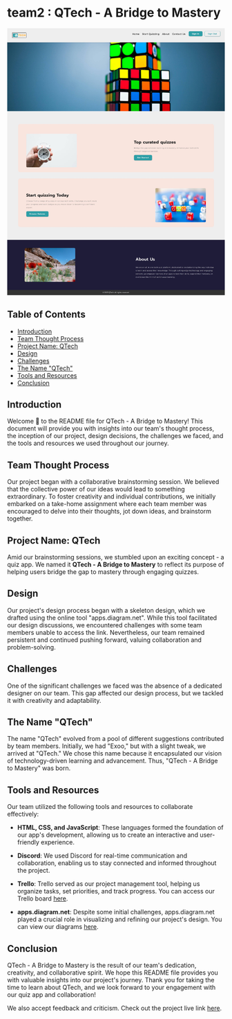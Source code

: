 
# team2 : QTech - A Bridge to Mastery

![](./result/team2-theta.vercel.app_.jpg)

## Table of Contents

- [Introduction](#introduction)
- [Team Thought Process](#team-thought-process)
- [Project Name: QTech](#project-name-qtech)
- [Design](#design)
- [Challenges](#challenges)
- [The Name "QTech"](#the-name-qtech)
- [Tools and Resources](#tools-and-resources)
- [Conclusion](#conclusion)

## Introduction

Welcome 👋 to the README file for QTech - A Bridge to Mastery! This document will provide you with insights into our team's thought process, the inception of our project, design decisions, the challenges we faced, and the tools and resources we used throughout our journey.

## Team Thought Process

Our project began with a collaborative brainstorming session. We believed that the collective power of our ideas would lead to something extraordinary. To foster creativity and individual contributions, we initially embarked on a take-home assignment where each team member was encouraged to delve into their thoughts, jot down ideas, and brainstorm together.

## Project Name: QTech

Amid our brainstorming sessions, we stumbled upon an exciting concept - a quiz app. We named it **QTech - A Bridge to Mastery** to reflect its purpose of helping users bridge the gap to mastery through engaging quizzes.

## Design

Our project's design process began with a skeleton design, which we drafted using the online tool "apps.diagram.net". While this tool facilitated our design discussions, we encountered challenges with some team members unable to access the link. Nevertheless, our team remained persistent and continued pushing forward, valuing collaboration and problem-solving.

## Challenges

One of the significant challenges we faced was the absence of a dedicated designer on our team. This gap affected our design process, but we tackled it with creativity and adaptability.

## The Name "QTech"

The name "QTech" evolved from a pool of different suggestions contributed by team members. Initially, we had "Exoo," but with a slight tweak, we arrived at "QTech." We chose this name because it encapsulated our vision of technology-driven learning and advancement. Thus, "QTech - A Bridge to Mastery" was born.

## Tools and Resources

Our team utilized the following tools and resources to collaborate effectively:

- **HTML, CSS, and JavaScript**: These languages formed the foundation of our app's development, allowing us to create an interactive and user-friendly experience.

- **Discord**: We used Discord for real-time communication and collaboration, enabling us to stay connected and informed throughout the project.

- **Trello**: Trello served as our project management tool, helping us organize tasks, set priorities, and track progress. You can access our Trello board [here](https://trello.com/b/CoHM2Vkw/group-two).

- **apps.diagram.net**: Despite some initial challenges, apps.diagram.net played a crucial role in visualizing and refining our project's design. You can view our diagrams [here](https://app.diagrams.net/#G1Ao8xP-mqmF8DHF0lqHYSjEClKP8CnHB1#%7B%22pageId%22%3A%229lMivOABrpIKYraErN3g%22%7D).

## Conclusion

QTech - A Bridge to Mastery is the result of our team's dedication, creativity, and collaborative spirit. We hope this README file provides you with valuable insights into our project's journey. Thank you for taking the time to learn about QTech, and we look forward to your engagement with our quiz app and collaboration!

We also accept feedback and criticism. Check out the project live link [here](https://team2-theta.vercel.app/).
